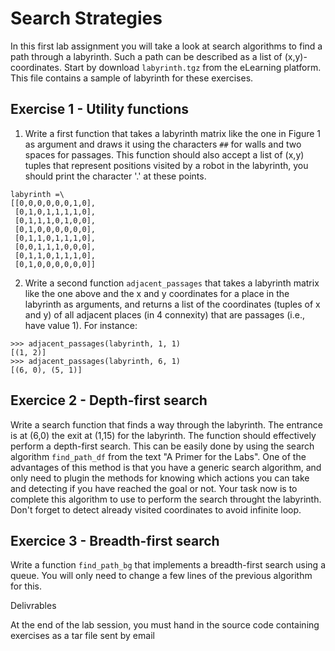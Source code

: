 # Search Strategies

In this first lab assignment you will take a look at search algorithms to find
a path through a labyrinth. Such a path can be described as a list of
(x,y)-coordinates.
Start by download `labyrinth.tgz` from the eLearning platform. This file
contains a sample of labyrinth for these exercises.

## Exercise 1 - Utility functions
1. Write a first function that takes a labyrinth matrix like the one in
Figure 1 as argument and draws it using the characters `##` for walls and two
spaces for passages. This function should also accept a list of (x,y) tuples
that represent positions visited by a robot in the labyrinth, you should print
the character '.' at these points.

```
labyrinth =\
[[0,0,0,0,0,0,1,0],
 [0,1,0,1,1,1,1,0],
 [0,1,1,1,0,1,0,0],
 [0,1,0,0,0,0,0,0],
 [0,1,1,0,1,1,1,0],
 [0,0,1,1,1,0,0,0],
 [0,1,1,0,1,1,1,0],
 [0,1,0,0,0,0,0,0]]
````

2. Write a second function `adjacent_passages` that takes a labyrinth matrix
like the one above and the x and y coordinates for a place in the labyrinth as
arguments, and returns a list of the coordinates (tuples of x and y) of all
adjacent places (in 4 connexity) that are passages (i.e., have value 1). For
instance:

```
>>> adjacent_passages(labyrinth, 1, 1)
[(1, 2)]
>>> adjacent_passages(labyrinth, 6, 1)
[(6, 0), (5, 1)]
```

## Exercice 2 - Depth-first search
Write a search function that finds a way through the labyrinth. The entrance is
at (6,0) the exit at (1,15) for the labyrinth. The function should effectively
perform a depth-first search.
This can be easily done by using the search algorithm `find_path_df` from the
text "A Primer for the Labs". One of the advantages of this method is that you
have a generic search algorithm, and only need to plugin the methods for
knowing which actions you can take and detecting if you have reached the goal
or not.
Your task now is to complete this algorithm to use to perform the search
throught the labyrinth.
Don't forget to detect already visited coordinates to avoid infinite loop.

## Exercice 3 - Breadth-first search
Write a function `find_path_bg` that implements a breadth-first search using a
queue. You will only need to change a few lines of the previous algorithm for
this.

Delivrables

At the end of the lab session, you must hand in the source code containing
exercises as a tar file sent by email
